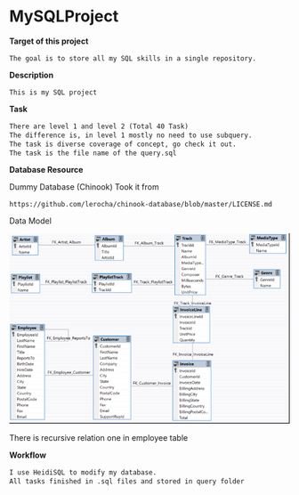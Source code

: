 # MySQLProject
**Target of this project**

    The goal is to store all my SQL skills in a single repository.
  
**Description**

    This is my SQL project
  
**Task**

    There are level 1 and level 2 (Total 40 Task)
    The difference is, in level 1 mostly no need to use subquery.
    The task is diverse coverage of concept, go check it out.
    The task is the file name of the query.sql
    
**Database Resource**

  Dummy Database (Chinook) Took it from 
  
    https://github.com/lerocha/chinook-database/blob/master/LICENSE.md

Data Model
    
![Logo Proyek](Capture.png)
    
There is recursive relation one in employee table
    
**Workflow**

    I use HeidiSQL to modify my database.
    All tasks finished in .sql files and stored in query folder
    


